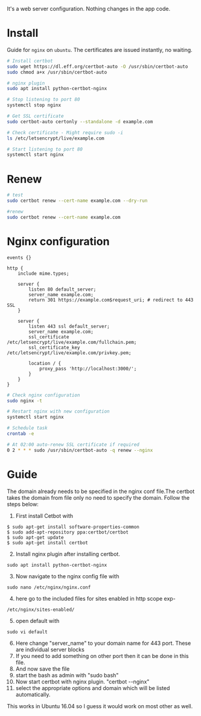 It's a web server configuration. Nothing changes in the app code.

# Install

Guide for `nginx` on `ubuntu`. The certificates are issued instantly, no waiting.

``` bash
# Install certbot
sudo wget https://dl.eff.org/certbot-auto -O /usr/sbin/certbot-auto
sudo chmod a+x /usr/sbin/certbot-auto

# nginx plugin
sudo apt install python-certbot-nginx

# Stop listening to port 80
systemctl stop nginx

# Get SSL certificate
sudo certbot-auto certonly --standalone -d example.com

# Check certificate - Might require sudo -i
ls /etc/letsencrypt/live/example.com

# Start listening to port 80
systemctl start nginx
```

# Renew

```bash
# test
sudo certbot renew --cert-name example.com --dry-run

#renew
sudo certbot renew --cert-name example.com
```

# Nginx configuration
```nginx
events {}

http {
    include mime.types;

    server {
        listen 80 default_server;
        server_name example.com;
        return 301 https://example.com$request_uri; # redirect to 443 SSL
    }

    server {
        listen 443 ssl default_server;
        server_name example.com;
        ssl_certificate /etc/letsencrypt/live/example.com/fullchain.pem;
        ssl_certificate_key /etc/letsencrypt/live/example.com/privkey.pem;

        location / {
            proxy_pass 'http://localhost:3000/';
        }
    }
}
```
```bash
# Check nginx configuration
sudo nginx -t

# Restart nginx with new configuration
systemctl start nginx

# Schedule task
crontab -e

# At 02:00 auto-renew SSL certificate if required
0 2 * * * sudo /usr/sbin/certbot-auto -q renew --nginx
```

# Guide

The domain already needs to be specified in the nginx conf file.The certbot takes the domain from file only no need to specify the domain. Follow the steps below: 
1. First install Cetbot with

```
$ sudo apt-get install software-properties-common
$ sudo add-apt-repository ppa:certbot/certbot
$ sudo apt-get update
$ sudo apt-get install certbot
```
2. Install nginx plugin after installing certbot.
```
sudo apt install python-certbot-nginx
``` 
3. Now navigate to the nginx config file with
```
sudo nano /etc/nginx/nginx.conf
```
4. here go to the included files for sites enabled in http scope exp-
```
/etc/nginx/sites-enabled/
```
5. open default with 
```
sudo vi default
```
6. Here change "server_name" to your domain name for 443 port. These are
individual server blocks
7. If you need to add something on other port then it can be done in this file.
8. And now save the file
9. start the bash as admin with "sudo bash"
10. Now start certbot with nginx plugin. "certbot --nginx"
11. select the appropriate options and domain which will be listed automatically.

This works in Ubuntu 16.04 so I guess it would work on most other as well.
